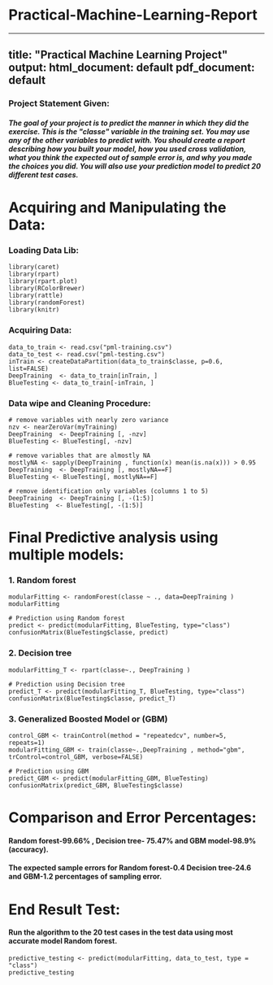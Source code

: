 # Practical-Machine-Learning-Report
---
title: "Practical Machine Learning Project"
output:
  html_document: default
  pdf_document: default
---


### Project Statement Given:
##### The goal of your project is to predict the manner in which they did the exercise. This is the "classe" variable in the training set. You may use any of the other variables to predict with. You should create a report describing how you built your model, how you used cross validation, what you think the expected out of sample error is, and why you made the choices you did. You will also use your prediction model to predict 20 different test cases.

# Acquiring and Manipulating the Data:
### Loading Data Lib:
```{r, message=FALSE, warning=FALSE}
library(caret)
library(rpart)
library(rpart.plot)
library(RColorBrewer)
library(rattle)
library(randomForest)
library(knitr)
```
### Acquiring Data:
```{r echo=TRUE}
data_to_train <- read.csv("pml-training.csv")
data_to_test <- read.csv("pml-testing.csv")
inTrain <- createDataPartition(data_to_train$classe, p=0.6, list=FALSE)
DeepTraining  <- data_to_train[inTrain, ]
BlueTesting <- data_to_train[-inTrain, ]
```
### Data wipe and Cleaning Procedure:
```{r echo=TRUE}
# remove variables with nearly zero variance
nzv <- nearZeroVar(myTraining)
DeepTraining  <- DeepTraining [, -nzv]
BlueTesting <- BlueTesting[, -nzv]

# remove variables that are almostly NA
mostlyNA <- sapply(DeepTraining , function(x) mean(is.na(x))) > 0.95
DeepTraining  <- DeepTraining [, mostlyNA==F]
BlueTesting <- BlueTesting[, mostlyNA==F]

# remove identification only variables (columns 1 to 5)
DeepTraining  <- DeepTraining [, -(1:5)]
BlueTesting  <- BlueTesting[, -(1:5)]
```
# Final Predictive analysis using multiple models:
### 1. Random forest
```{r echo=TRUE}
modularFitting <- randomForest(classe ~ ., data=DeepTraining )
modularFitting

# Prediction using Random forest
predict <- predict(modularFitting, BlueTesting, type="class")
confusionMatrix(BlueTesting$classe, predict)
```
### 2. Decision tree
```{r echo=TRUE}
modularFitting_T <- rpart(classe~., DeepTraining )

# Prediction using Decision tree
predict_T <- predict(modularFitting_T, BlueTesting, type="class")
confusionMatrix(BlueTesting$classe, predict_T)
```
### 3. Generalized Boosted Model or (GBM)
```{r, message=FALSE, warning=FALSE}
control_GBM <- trainControl(method = "repeatedcv", number=5, repeats=1)
modularFitting_GBM <- train(classe~.,DeepTraining , method="gbm", trControl=control_GBM, verbose=FALSE)
```
```{r echo=TRUE}
# Prediction using GBM
predict_GBM <- predict(modularFitting_GBM, BlueTesting)
confusionMatrix(predict_GBM, BlueTesting$classe)
```

# Comparison and Error Percentages:
#### Random forest-99.66% , Decision tree- 75.47% and GBM model-98.9% (accuracy).
#### The expected sample errors for Random forest-0.4 Decision tree-24.6 and GBM-1.2 percentages of sampling error.


# End Result Test:
#### Run the algorithm to the 20 test cases in the test data using most accurate model Random forest.
```{r echo=TRUE}
predictive_testing <- predict(modularFitting, data_to_test, type = "class")
predictive_testing
```
